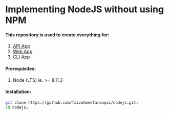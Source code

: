 # Implementing NodeJS without using NPM

#### This repository is used to create everything for:
1. [API App](https://github.com/faizahmedfarooqui/nodejs/tree/master/api)
2. [Web App](https://github.com/faizahmedfarooqui/nodejs/tree/master/web)
3. [CLI App](https://github.com/faizahmedfarooqui/nodejs/tree/master/cli)

#### Prerequisites:
1. Node (LTS) ie. >= 8.11.3

#### Installation:

```sh
git clone https://github.com/faizahmedfarooqui/nodejs.git;
cd nodejs;
```